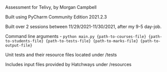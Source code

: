 Assessment for Telivy, by Morgan Campbell

Built using PyCharm Community Edition 2021.2.3

Built over 2 sessions between 11/29/2021-11/30/2021, after my 9-5 day-job.

Command line arguments - `python main.py {path-to-courses-file} {path-to-students-file} {path-to-tests-file} {path-to-marks-file}
{path-to-output-file}`

Unit tests and their resource files located under /tests

Includes input files provided by Hatchways under /resources

